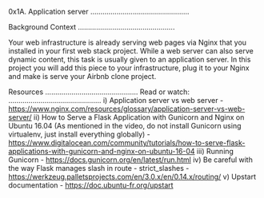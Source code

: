 0x1A. Application server
.................................................

Background Context
................................................

Your web infrastructure is already serving web pages via Nginx that you installed in your first web stack project. While a web server can also serve dynamic content, this task is usually given to an application server. In this project you will add this piece to your infrastructure, plug it to your Nginx and make is serve your Airbnb clone project.

Resources
..............................................
Read or watch:
..............................................
i) Application server vs web server - https://www.nginx.com/resources/glossary/application-server-vs-web-server/
ii) How to Serve a Flask Application with Gunicorn and Nginx on Ubuntu 16.04 (As mentioned in the video, do not install Gunicorn using virtualenv, just install everything globally) - https://www.digitalocean.com/community/tutorials/how-to-serve-flask-applications-with-gunicorn-and-nginx-on-ubuntu-16-04
iii) Running Gunicorn - https://docs.gunicorn.org/en/latest/run.html
iv) Be careful with the way Flask manages slash in route - strict_slashes - https://werkzeug.palletsprojects.com/en/3.0.x/en/0.14.x/routing/
v) Upstart documentation - https://doc.ubuntu-fr.org/upstart
